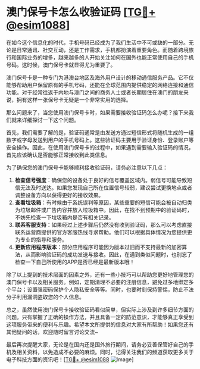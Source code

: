 # 澳门保号卡怎么收验证码 [[TG💪+ @esim1088](https://t.me/s/esim1088)]

在如今这个信息化的时代，手机号码已经成为了我们生活中不可或缺的一部分。无论是日常通讯、社交互动，还是工作需求，手机都扮演着重要角色。而随着跨境旅行和国际业务的增多，越来越多的人开始关注如何在国外也能正常使用自己的手机号码。这时候，澳门保号卡就显得尤为重要了。

澳门保号卡是一种专门为港澳台地区及海外用户设计的移动通信服务产品。它不仅能够帮助用户保留原有的手机号码，还能在全球范围内提供稳定的网络连接和通信功能。对于经常往返于内地与澳门之间的商务人士或者长期居住在澳门的朋友来说，拥有这样一张保号卡无疑是一个非常实用的选择。

那么问题来了，当您使用澳门保号卡时，如果需要接收验证码怎么办呢？接下来我们就来详细探讨一下这个问题。

首先，我们需要了解的是，验证码通常是由发送方通过短信形式将随机生成的一组数字或字母发送到用户的手机号码上。这些验证码主要用于验证身份、登录账户等安全操作。因此，在使用澳门保号卡的过程中，如果遇到需要输入验证码的情况，首先应该确认是否能够正常接收到此类信息。

为了确保您的澳门保号卡能够顺利接收验证码，请务必注意以下几点：

1. **检查信号强度**：确保您的设备处于良好的信号覆盖区域内。弱信号可能导致短信无法及时送达。如果您发现自己所在位置信号较弱，建议尝试更换地点或者调整设备方向以获得更好的接收效果。
2. **查看垃圾箱**：有时候由于系统误判等原因，某些重要的短信可能会被自动归类为垃圾邮件或广告内容并放入垃圾箱中。因此，在找不到预期中的验证码时，不妨先检查一下垃圾箱内是否有相关记录。
3. **联系客服支持**：如果经过上述步骤后仍然没有收到验证码，那么可以考虑直接联系运营商提供的官方客服热线寻求帮助。他们可以根据具体情况为您提供更为专业的指导和服务。
4. **更新应用程序版本**：部分应用程序可能因为版本过旧而不支持最新的加密算法，从而影响验证码的成功发送与接收。因此，在遇到类似问题时，也别忘了检查一下自己所使用的APP是否已经是最新版本哦！

除了以上提到的技术层面的因素之外，还有一些小技巧可以帮助您更好地管理您的澳门保号卡以及相关服务。例如，定期清理不必要的注册信息，避免过多地绑定多个平台；设置强密码保护个人隐私安全等等。同时，也要时刻保持警惕，防止不法分子利用漏洞盗取您的个人信息。

总之，虽然使用澳门保号卡接收验证码看似简单，但实际上涉及到许多细节方面的问题。只有掌握了正确的操作方法，并且具备一定的防范意识，才能够真正享受到这项服务带来的便利与乐趣。希望本文所提供的信息对大家有所帮助！如果您还有其他疑问的话，欢迎随时留言讨论交流~

最后再次提醒大家，无论是在国内还是国外旅行期间，请务必妥善保管好自己的手机及相关资料，以免造成不必要的麻烦。同时，记得关注我们的频道获取更多关于电子科技方面的资讯吧！[[TG💪+ @esim1088](https://t.me/s/esim1088) ![Image](https://i.postimg.cc/4NQfJmqS/Snipaste-2025-05-13-00-14-12.png)]